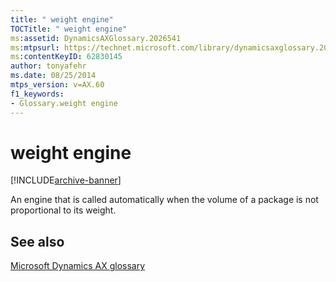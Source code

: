 ```yaml
---
title: " weight engine"
TOCTitle: " weight engine"
ms:assetid: DynamicsAXGlossary.2026541
ms:mtpsurl: https://technet.microsoft.com/library/dynamicsaxglossary.2026541(v=AX.60)
ms:contentKeyID: 62830145
author: tonyafehr
ms.date: 08/25/2014
mtps_version: v=AX.60
f1_keywords:
- Glossary.weight engine
---
```


# weight engine


[!INCLUDE[archive-banner](includes/archive-banner.md)]

An engine that is called automatically when the volume of a package is not proportional to its weight.

## See also

[Microsoft Dynamics AX glossary](glossary/microsoft-dynamics-ax-glossary.md)

  


